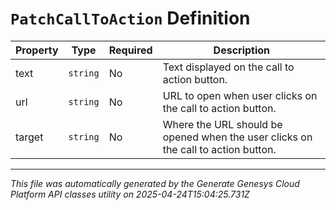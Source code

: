 # `PatchCallToAction` Definition

| Property | Type | Required | Description |
|----------|------|----------|-------------|
| text | `string` | No | Text displayed on the call to action button. |
| url | `string` | No | URL to open when user clicks on the call to action button. |
| target | `string` | No | Where the URL should be opened when the user clicks on the call to action button. |

---

*This file was automatically generated by the Generate Genesys Cloud Platform API classes utility on 2025-04-24T15:04:25.731Z*